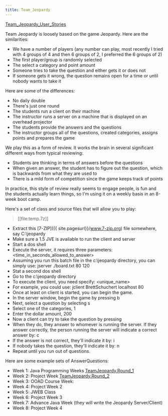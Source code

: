 ```yaml
---
title: Team_Jeopardy
---
```

[Team_Jeopardy_User_Stories]({{site.pagesurl}}/Team_Jeopardy_User_Stories)

Team Jeopardy is loosely based on the game Jeopardy. Here are the similarities:
* We have a number of players (any number can play, most recently I tried with 4 groups of 4 and then 6 groups of 2, I preferred the 6 groups of 2)
* The first player/group is randomly selected
* The select a category and point amount
* Someone tries to take the question and either gets it or does not
* If someone gets it wrong, the question remains open for a time or until nobody wants to take it

Here are some of the differences:
* No daily double
* There's just one round
* The students run a client on their machine
* The instructor runs a server on a machine that is displayed on an overhead projector
* The students provide the answers and the questions
* The instructor groups all of the questions, created categories, assigns points and prepares the game

We play this as a form of review. It works the brain in several significant different ways from typical reviewing:
* Students are thinking in terms of answers before the questions
* When given an answer, the student has to figure out the question, which is backwards from what they are used to
* There is a mild form of competition since the game keeps track of points

In practice, this style of review really seems to engage people, is fun and the students actually learn things, so I'm using it on a weekly basis in an 8-week boot camp.

Here's a set of class and source files that will allow you to play:
> [[file:temp.7z]]
* Extract this [7-ZIP]({{ site.pagesurl}}/www.7-zip.org) file somewhere, say C:\jeopardy
* Make sure a 1.5 JVE is available to run the client and server
* Start a dos shell
* Execute the server, it requires three parameters: <name of boardfile> <port to listen on> <time_in_seconds_allowed_to_answer>
* Assuming you run this batch file in the c:\jeopardy directory, you can simply use: jserver ./board.txt 80 120
* Stat a second dos shell
* Go to the c:\jeopardy directory
* To execute the client, you need specify: <unique_name> <machine> <port>
* For example, you could use: jclient BrettSchuchert localhost 80
* Once at least on client is started, you can begin the game.
* In the server window, begin the game by pressing b<enter>
* Next, select a question by selecting s<enter>
* Select one of the categories, 1<enter>
* Enter the dollar amount, 200<enter>
* Now a client can try to take the question by pressing <enter>
* When they do, they answer to whomever is running the server. If they answer correctly, the person running the server will indicate a correct answer by: c<enter>
* If the answer is not correct, they'll indicate it by: i<enter>
* If nobody takes the question, they'll indicate it by: n<enter>
* Repeat until you run out of questions.

Here are some example sets of AnswerQuestions:
* Week 1: Java Programming Weeks [TeamJeopardy.Round_1]({{site.pagesurl}}/TeamJeopardy.Round_1)
* Week 2: Project Week [TeamJeopardy.Round_2]({{site.pagesurl}}/TeamJeopardy.Round_2)
* Week 3: OOAD Course Week:
* Week 4: Project Week 2
* Week 5: JWEB Class
* Week 6: Project Week 3
* Week 7: Advance Java Week (they will write the Jeopardy Server/Client)
* Week 8: Project Week 4
